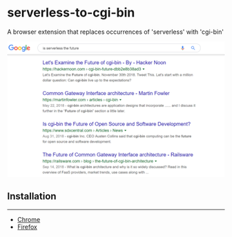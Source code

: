 # serverless-to-cgi-bin

A browser extension that replaces occurrences of 'serverless' with 'cgi-bin'

![](screenshot.png)

## Installation
------------

* [Chrome](https://chrome.google.com/webstore/detail/jbeakheihfbkiebhdhcfbemcmlninook)
* [Firefox](https://addons.mozilla.org/en-US/firefox/addon/serverless-to-cgi-bin/)
  